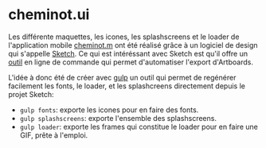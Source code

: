 cheminot.ui
===========

Les différente maquettes, les icones, les splashscreens et le loader de l'application mobile [cheminot.m](https://github.com/cheminotorg/cheminot.m) ont été réalisé grâce à un logiciel de design qui s'appelle [Sketch](http://bohemiancoding.com/sketch/). Ce qui est intéréssant avec Sketch est qu'il offre un [outil](http://bohemiancoding.com/sketch/tool/) en ligne de commande qui permet d'automatiser l'export d'Artboards.

L'idée à donc été de créer avec [gulp](http://gulpjs.com/) un outil qui permet de regénérer facilement les fonts, le loader, et les splashcreens directement depuis le projet Sketch:

* `gulp fonts`: exporte les icones pour en faire des fonts.
* `gulp splashscreens`: exporte l'ensemble des splashscreens.
* `gulp loader`: exporte les frames qui constitue le loader pour en faire une GIF, prête à l'emploi.
